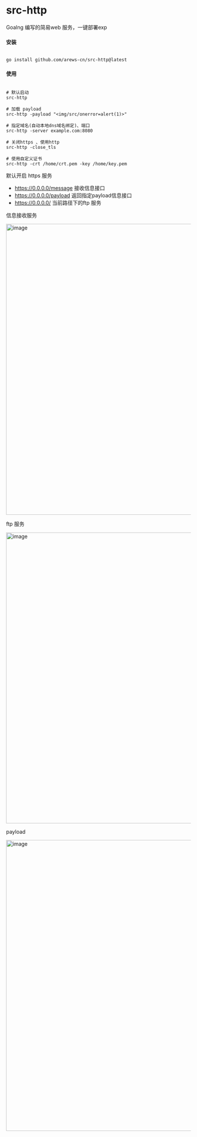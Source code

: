 # src-http
Goalng 编写的简易web 服务，一键部署exp

#### 安装
```shell

go install github.com/arews-cn/src-http@latest

```

#### 使用
```shell

# 默认启动
src-http

# 加载 payload
src-http -payload "<img/src/onerror=alert(1)>"

# 指定域名(自动本地dns域名绑定)、端口
src-http -server example.com:8080

# 关闭https 、使用http
src-http -close_tls

# 使用自定义证书
src-http -crt /home/crt.pem -key /home/key.pem

```
默认开启 https 服务
* https://0.0.0.0/message 接收信息接口
* https://0.0.0.0/payload 返回指定payload信息接口
* https://0.0.0.0/        当前路径下的ftp 服务

信息接收服务

<img width="791" alt="image" src="https://user-images.githubusercontent.com/77313240/226531697-b5cf2d15-ed04-4006-ac91-1f552536d124.png">

ftp 服务

<img width="791" alt="image" src="https://user-images.githubusercontent.com/77313240/226533305-6e2a9c8c-a5d3-4309-9c17-a5e66c7f1baa.png">

payload 

<img width="791" alt="image" src="https://user-images.githubusercontent.com/77313240/226548810-e64cd8a2-879f-4259-9505-ca5d479ced3b.png">

